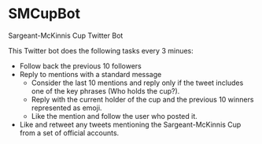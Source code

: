 # SMCupBot
Sargeant-McKinnis Cup Twitter Bot

This Twitter bot does the following tasks every 3 minues:
- Follow back the previous 10 followers
- Reply to mentions with a standard message
  - Consider the last 10 mentions and reply only if the tweet includes one of the key phrases (Who holds the cup?).
  - Reply with the current holder of the cup and the previous 10 winners represented as emoji.
  - Like the mention and follow the user who posted it.
- Like and retweet any tweets mentioning the Sargeant-McKinnis Cup from a set of official accounts.
